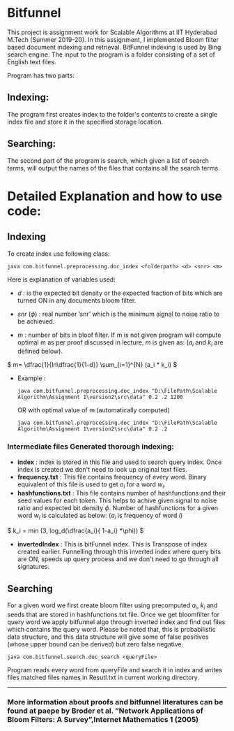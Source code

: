 # Bitfunnel


This project is assignment work for Scalable Algorithms at IIT Hyderabad M.Tech  (Summer 2019-20).
In this assignment, I implemented Bloom filter based document indexing and retrieval. BitFunnel indexing is used by Bing search engine.
The input to the program is a folder consisting of a set of English text files. 



Program has two parts:

## Indexing:

The program first creates index to the folder's contents to create a single index file and store it in the specified storage location.


## Searching:

The second part of the program is search, which given a list of search terms, will output the names of the files that contains all the search terms.



# Detailed Explanation and how to use code:

## Indexing

To create index use following class:

```
java com.bitfunnel.preprocessing.doc_index <folderpath> <d> <snr> <m>
```

Here is explanation of variables used:


* $d$  : is the expected bit density or the expected fraction of bits which are turned
ON in any documents bloom filter.

* $snr$ ($\phi$) : real number ’snr’ which is the minimum signal to noise ratio to be achieved.

* $m$ : number of bits in bloof filter.  If m is not given program will compute optimal m as per proof discussed in lecture. $m$ is given as: ($a_i$ and $k_i$ are defined below).
 
$
m= \dfrac{1}{ln\dfrac{1}{1-d}} \sum_{i=1}^{N} (a_i * k_i)
$
  


* Example :
    ```
    java com.bitfunnel.preprocessing.doc_index "D:\FilePath\Scalable Algorithm\Assignment 1\version2\src\data" 0.2 .2 1200
    ```
    OR with optimal value of m (automatically computed)
    ```
    java com.bitfunnel.preprocessing.doc_index "D:\FilePath\Scalable Algorithm\Assignment 1\version2\src\data" 0.2 .2
    ```


###  Intermediate files Generated thorough indexing:

* **index** : index is stored in this file and used to search query index. Once index is created we don't need to look up original text files.
* **frequency.txt** : This file contains frequency of every word. Binary equivalent of this file is used to get $a_i$ for a word $w_i$.
* **hashfunctions.txt** : This file contains number of hashfunctions and their seed values for each token. This helps to achive given signal to noise ratio and expected bit density $\phi$. Number of hashfunctions for a given word $w_i$ is calculated as below: ($a_i$ is frequency of word $i$)

$
k_i = min  (3, log_d(\dfrac{a_i}{ 1-a_i} *\phi))
$

* **invertedIndex** : This is bitFunnel index. This is Transpose of index created earlier. Funnelling through this inverted index where query bits are ON, speeds up query process and we don't need to go through all signatures.

## Searching

For a given word we first create bloom filter using precomputed $a_i$, $k_i$ and seeds that are stored in hashfunctions.txt file. Once we get bloomfilter for query word we apply bitfunnel algo through inverted index and find out files which contains the query word. Please be noted that, this is probabilistic data structure, and this data structure will give some of false positives (whose upper bound can be derived) but zero false negative.


```
java com.bitfunnel.search.doc_search <queryFile>
```
Program reads every word from queryFile and search it in index and writes files matched files names in Resutl.txt in current working directory.

***

### More information about proofs and bitfunnel literatures can be found at  paepe by Broder et al.  ”Network Applications of Bloom Filters:  A Survey”,Internet Mathematics 1 (2005)
